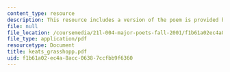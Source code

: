 ```yaml
---
content_type: resource
description: This resource includes a version of the poem is provided by John Keats.
file: null
file_location: /coursemedia/21l-004-major-poets-fall-2001/f1b61a02ec4a8acc06387ccfbb9f6360_keats_grasshopp.pdf
file_type: application/pdf
resourcetype: Document
title: keats_grasshopp.pdf
uid: f1b61a02-ec4a-8acc-0638-7ccfbb9f6360
---
```


